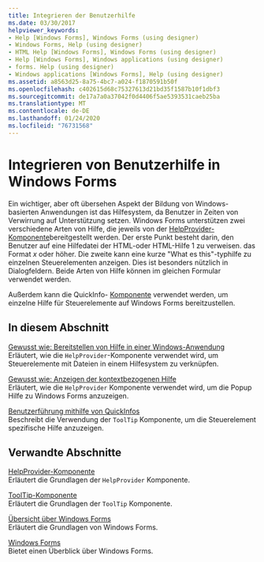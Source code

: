 ```yaml
---
title: Integrieren der Benutzerhilfe
ms.date: 03/30/2017
helpviewer_keywords:
- Help [Windows Forms], Windows Forms (using designer)
- Windows Forms, Help (using designer)
- HTML Help [Windows Forms], Windows Forms (using designer)
- Help [Windows Forms], Windows applications (using designer)
- forms. Help (using designer)
- Windows applications [Windows Forms], Help (using designer)
ms.assetid: a8563d25-8a75-4bc7-a024-f1870591b50f
ms.openlocfilehash: c402615d68c75327613d21bd35f1587b10f1dbf3
ms.sourcegitcommit: de17a7a0a37042f0d4406f5ae5393531caeb25ba
ms.translationtype: MT
ms.contentlocale: de-DE
ms.lasthandoff: 01/24/2020
ms.locfileid: "76731568"
---
```

# <a name="integrating-user-help-in-windows-forms"></a>Integrieren von Benutzerhilfe in Windows Forms
Ein wichtiger, aber oft übersehen Aspekt der Bildung von Windows-basierten Anwendungen ist das Hilfesystem, da Benutzer in Zeiten von Verwirrung auf Unterstützung setzen. Windows Forms unterstützen zwei verschiedene Arten von Hilfe, die jeweils von der [HelpProvider-Komponente](../controls/helpprovider-component-windows-forms.md)bereitgestellt werden. Der erste Punkt besteht darin, den Benutzer auf eine Hilfedatei der HTML-oder HTML-Hilfe 1 zu verweisen. das Format *x* oder höher. Die zweite kann eine kurze "What es this"-typhilfe zu einzelnen Steuerelementen anzeigen. Dies ist besonders nützlich in Dialogfeldern. Beide Arten von Hilfe können im gleichen Formular verwendet werden.  
  
 Außerdem kann die QuickInfo- [Komponente](../controls/tooltip-component-windows-forms.md) verwendet werden, um einzelne Hilfe für Steuerelemente auf Windows Forms bereitzustellen.  
  
## <a name="in-this-section"></a>In diesem Abschnitt  
 [Gewusst wie: Bereitstellen von Hilfe in einer Windows-Anwendung](how-to-provide-help-in-a-windows-application.md)  
 Erläutert, wie die `HelpProvider`-Komponente verwendet wird, um Steuerelemente mit Dateien in einem Hilfesystem zu verknüpfen.  
  
 [Gewusst wie: Anzeigen der kontextbezogenen Hilfe](how-to-display-pop-up-help.md)  
 Erläutert, wie die `HelpProvider` Komponente verwendet wird, um die Popup Hilfe zu Windows Forms anzuzeigen.  
  
 [Benutzerführung mithilfe von QuickInfos](control-help-using-tooltips.md)  
 Beschreibt die Verwendung der `ToolTip` Komponente, um die Steuerelement spezifische Hilfe anzuzeigen.  
  
## <a name="related-sections"></a>Verwandte Abschnitte  
 [HelpProvider-Komponente](../controls/helpprovider-component-windows-forms.md)  
 Erläutert die Grundlagen der `HelpProvider` Komponente.  
  
 [ToolTip-Komponente](../controls/tooltip-component-windows-forms.md)  
 Erläutert die Grundlagen der `ToolTip` Komponente.  
  
 [Übersicht über Windows Forms](../windows-forms-overview.md)  
 Erläutert die Grundlagen von Windows Forms.  
  
 [Windows Forms](../index.md)  
 Bietet einen Überblick über Windows Forms.
